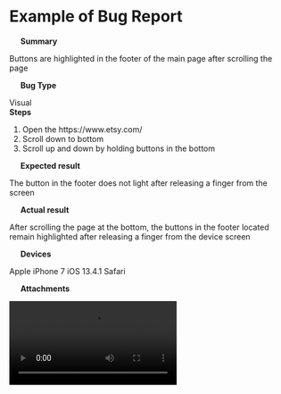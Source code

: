 <head>
<style>
   p {
    text-indent: 20px; /* Отступ первой строки в пикселах */
   }
  </style>
</head>
<body>
<h1>Example of Bug Report</h1>
<p><b>Summary</b></p>
Buttons are highlighted in the footer of the main page after scrolling the page<br>
<p><b>Bug Type</b></p>
Visual<br>
<b>Steps</b><br>
<ol>
<li>Open the https://www.etsy.com/<br></li>
<li>Scroll down to bottom<br></li>
<li>Scroll up and down by holding buttons in the bottom<br></li>
</ol>
<p><b>Expected result</b></p>
The button in the footer does not light after releasing a finger from the screen<br>
<p><b>Actual result</b></p>
After scrolling the page at the bottom, the buttons in the footer located remain highlighted after releasing a finger from the device screen<br>
<p><b>Devices</b></p>
Apple iPhone 7 iOS 13.4.1 Safari<br>
<p><b>Attachments</b></p>
  <video src="484ec316-dd13-48a9-bb0f-3c03f8e092dc.mp4" controls></video>
</body>
